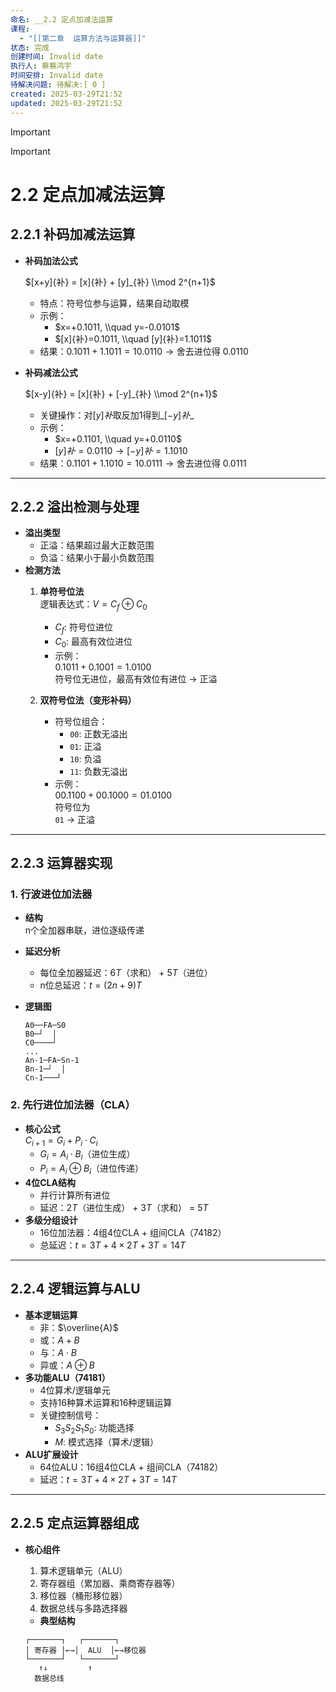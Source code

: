 ```yaml
---
命名: __2.2 定点加减法运算
课程:
  - "[[第二章  运算方法与运算器]]"
状态: 完成
创建时间: Invalid date
执行人: 蔡蔡鸿宇
时间安排: Invalid date
待解决问题: 待解决:[ 0 ]
created: 2025-03-29T21:52
updated: 2025-03-29T21:52
---
```

> [!important]

> [!important]

# 2.2 定点加减法运算

## 2.2.1 补码加减法运算

- **补码加法公式**
    
    $[x+y]{补} = [x]{补} + [y]_{补} \\mod 2^{n+1}$
    
    - 特点：符号位参与运算，结果自动取模
    - 示例：
        - $x=+0.1011, \\quad y=-0.0101$
        - $[x]{补}=0.1011, \\quad [y]{补}=1.1011$
    - 结果：$0.1011+1.1011=10.0110 \rightarrow \text{舍去进位得 } 0.0110$
- **补码减法公式**
    
    $[x-y]{补} = [x]{补} + [-y]_{补} \\mod 2^{n+1}$
    
    - 关键操作：对$[y]{补}$取反加1得到_$[-y]{补}$_
    - 示例：
        - $x=+0.1101, \\quad y=+0.0110$
        - $[y]{补}=0.0110 \rightarrow [-y]{补}=1.1010$
    - 结果：$0.1101+1.1010=10.0111 \rightarrow \text{舍去进位得 } 0.0111$

---

## 2.2.2 溢出检测与处理

- **溢出类型**
    - 正溢：结果超过最大正数范围
    - 负溢：结果小于最小负数范围
- **检测方法**
    1. **单符号位法**  
        逻辑表达式：$V = C_f \oplus C_0$
        - $C_f$: 符号位进位
        - $C_0$: 最高有效位进位
        - 示例：  
            $0.1011+0.1001=1.0100$  
            符号位无进位，最高有效位有进位 → 正溢  
            
    2. **双符号位法（变形补码）**
        - 符号位组合：
            - `00`: 正数无溢出
            - `01`: 正溢
            - `10`: 负溢
            - `11`: 负数无溢出
        - 示例：  
            $00.1100+00.1000=01.0100$  
            符号位为  
            `01` → 正溢

---

## 2.2.3 运算器实现

### 1. 行波进位加法器

- **结构**  
    n个全加器串联，进位逐级传递  
    
- **延迟分析**
    - 每位全加器延迟：$6T$（求和） + $5T$（进位）
    - n位总延迟：$t = (2n+9)T$
- **逻辑图**
    
    ```Plain
    A0──FA─S0
    B0─┘  │
    C0────┘
    ...
    An-1─FA─Sn-1
    Bn-1─┘  │
    Cn-1───┘
    ```
    

### 2. 先行进位加法器（CLA）

- **核心公式**  
    $C_{i+1} = G_i + P_i \cdot C_i$
    - $G_i = A_i \cdot B_i$（进位生成）
    - $P_i = A_i \oplus B_i$（进位传递）
- **4位CLA结构**
    - 并行计算所有进位
    - 延迟：$2T$（进位生成） + $3T$（求和） = $5T$
- **多级分组设计**
    - 16位加法器：4组4位CLA + 组间CLA（74182）
    - 总延迟：$t = 3T + 4 \times 2T + 3T = 14T$

---

## 2.2.4 逻辑运算与ALU

- **基本逻辑运算**
    - 非：$\overline{A}$
    - 或：$A+B$
    - 与：$A \cdot B$
    - 异或：$A \oplus B$
- **多功能ALU（74181）**
    - 4位算术/逻辑单元
    - 支持16种算术运算和16种逻辑运算
    - 关键控制信号：
        - $S_3S_2S_1S_0$: 功能选择
        - $M$: 模式选择（算术/逻辑）
- **ALU扩展设计**
    - 64位ALU：16组4位CLA + 组间CLA（74182）
    - 延迟：$t = 3T + 4 \times 2T + 3T = 14T$

---

## 2.2.5 定点运算器组成

- **核心组件**
    
    1. 算术逻辑单元（ALU）
    2. 寄存器组（累加器、乘商寄存器等）
    3. 移位器（桶形移位器）
    4. 数据总线与多路选择器
    
    - **典型结构**
    
    ```Plain
    ┌───────┐   ┌───────┐
    │ 寄存器 │←→│  ALU  │←→移位器
    └───────┘   └───────┘
       ↑↓         ↑
      数据总线
    ```
